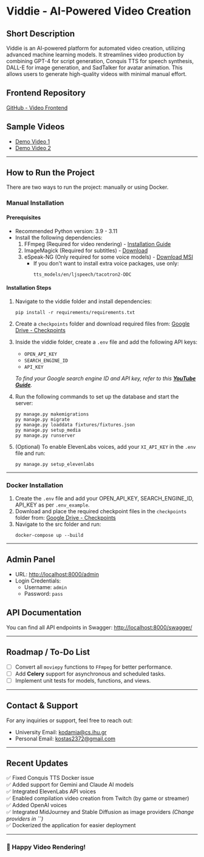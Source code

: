 # Viddie - AI-Powered Video Creation

## Short Description
Viddie is an AI-powered platform for automated video creation, utilizing advanced machine learning models. It streamlines video production by combining GPT-4 for script generation, Conquis TTS for speech synthesis, DALL-E for image generation, and SadTalker for avatar animation. This allows users to generate high-quality videos with minimal manual effort.

## Frontend Repository

[GitHub - Video Frontend](https://github.com/kostas2370/ViddieDEMO)

## Sample Videos

- [Demo Video 1](https://www.youtube.com/watch?v=PvrX_jq4fv4)
- [Demo Video 2](https://www.youtube.com/watch?v=bNZvK68O-Rk)

---

## How to Run the Project

There are two ways to run the project: manually or using Docker.

### Manual Installation

#### Prerequisites

- Recommended Python version: 3.9 - 3.11
- Install the following dependencies:
  1. FFmpeg (Required for video rendering) - [Installation Guide](https://phoenixnap.com/kb/ffmpeg-windows)
  2. ImageMagick (Required for subtitles) - [Download](https://imagemagick.org/script/download.php#windows)
  3. eSpeak-NG (Only required for some voice models) - [Download MSI](https://github.com/espeak-ng/espeak-ng/releases)
     - If you don't want to install extra voice packages, use only:
       ```
       tts_models/en/ljspeech/tacotron2-DDC
       ```

#### Installation Steps

1. Navigate to the viddie folder and install dependencies:

   ```shell
   pip install -r requirements/requirements.txt
   ```

2. Create a `checkpoints` folder and download required files from: [Google Drive - Checkpoints](https://drive.google.com/drive/u/1/folders/1Fp4sjMi6U3bQaKmQQe04qeXzk7quu0Od)

3. Inside the viddie folder, create a `.env` file and add the following API keys:

   - `OPEN_API_KEY`
   - `SEARCH_ENGINE_ID`
   - `API_KEY`

   *To find your Google search engine ID and API key, refer to this *[***YouTube Guide***](https://www.youtube.com/watch?v=D4tWHX2nCzQ\&t=127s)*.*

4. Run the following commands to set up the database and start the server:

   ```shell
   py manage.py makemigrations
   py manage.py migrate
   py manage.py loaddata fixtures/fixtures.json
   py manage.py setup_media
   py manage.py runserver
   ```

5. (Optional) To enable ElevenLabs voices, add your `XI_API_KEY` in the `.env` file and run:

   ```shell
   py manage.py setup_elevenlabs
   ```

---

### Docker Installation

1. Create the `.env` file and add your OPEN\_API\_KEY, SEARCH\_ENGINE\_ID, API\_KEY as per `.env_example`.
2. Download and place the required checkpoint files in the `checkpoints` folder from: [Google Drive - Checkpoints](https://drive.google.com/drive/u/1/folders/1Fp4sjMi6U3bQaKmQQe04qeXzk7quu0Od)
3. Navigate to the src folder and run:
   ```shell
   docker-compose up --build
   ```

---

## Admin Panel

- URL: [http://localhost:8000/admin](http://localhost:8000/admin)
- Login Credentials:
  - Username: `admin`
  - Password: `pass`

## API Documentation

You can find all API endpoints in Swagger: [http://localhost:8000/swagger/](http://localhost:8000/swagger/)

---

## Roadmap / To-Do List

- [ ] Convert all `moviepy` functions to `FFmpeg` for better performance.
- [ ] Add **Celery** support for asynchronous and scheduled tasks.
- [ ] Implement unit tests for models, functions, and views.

---

## Contact & Support

For any inquiries or support, feel free to reach out:

- University Email: [kodamia@cs.ihu.gr](mailto:kodamia@cs.ihu.gr)
- Personal Email: [kostas2372@gmail.com](mailto:kostas2372@gmail.com)

---

## Recent Updates

✅ Fixed Conquis TTS Docker issue\
✅ Added support for Gemini and Claude AI models\
✅ Integrated ElevenLabs API voices\
✅ Enabled compilation video creation from Twitch (by game or streamer)\
✅ Added OpenAI voices\
✅ Integrated MidJourney and Stable Diffusion as image providers *(Change providers in ****\`\`****)*\
✅ Dockerized the application for easier deployment

---

### 🚀 Happy Video Rendering!

